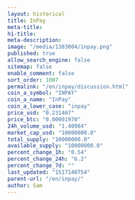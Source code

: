 ```yaml
---
layout: historical
title: InPay
meta-title: 
h1-title: 
meta-description: 
image: "/media/1383004/inpay.png"
published: true
allow_search_engine: false
sitemap: false
enable_comment: false
sort_order: 1007
permalink: "/en/inpay/discussion.html"
coin_a_symbol: "INPAY"
coin_a_name: "InPay"
coin_a_lower_case: "inpay"
price_usd: "0.231467"
price_btc: "0.00001970"
24h_volume_usd: "1.40984"
market_cap_usd: "10000000.0"
total_supply: "10000000.0"
available_supply: "10000000.0"
percent_change_1h: "0.54"
percent_change_24h: "6.2"
percent_change_7d: ""
last_updated: "1517140754"
parent-url: "/en/inpay/"
author: Sam
---
```


